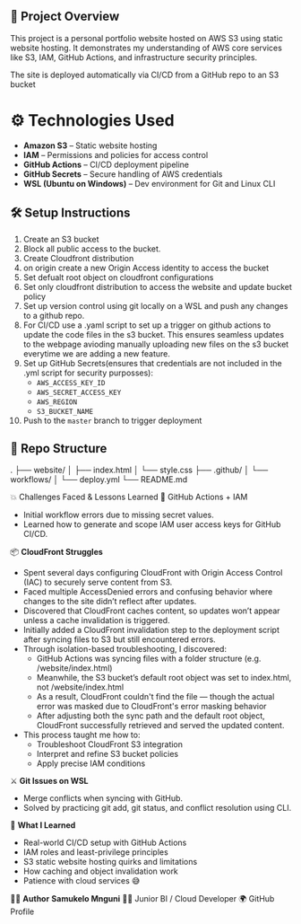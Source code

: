 ## 📌 Project Overview

This project is a personal portfolio website hosted on AWS S3 using static website hosting. It demonstrates my understanding of AWS core services like S3, IAM, GitHub Actions, and infrastructure security principles.

The site is deployed automatically via CI/CD from a GitHub repo to an S3 bucket

# ⚙️ Technologies Used

- **Amazon S3** – Static website hosting
- **IAM** – Permissions and policies for access control
- **GitHub Actions** – CI/CD deployment pipeline
- **GitHub Secrets** – Secure handling of AWS credentials
- **WSL (Ubuntu on Windows)** – Dev environment for Git and Linux CLI

## 🛠️ Setup Instructions

1. Create an S3 bucket 
2. Block all public access to the bucket.
3. Create Cloudfront distribution
4. on origin create a new Origin Access identity to access the bucket
5. Set defualt root object on cloudfront configurations
6. Set only cloudfront distribution to access the website and update bucket policy
7. Set up version control using git locally on a WSL and push any changes to a github repo.
8. For CI/CD use a .yaml script to set up a trigger on github actions to update the
   code files in the s3 bucket. This ensures seamless updates to the webpage avioding
   manually uploading new files on the s3 bucket  everytime we are adding a new feature.
9. Set up GitHub Secrets(ensures that credentials are not included in the .yml script for security purposses):
    * `AWS_ACCESS_KEY_ID`
    * `AWS_SECRET_ACCESS_KEY`
    * `AWS_REGION`
    * `S3_BUCKET_NAME`
10. Push to the `master` branch to trigger deployment
  
## 📁 Repo Structure

.
├── website/
│ ├── index.html
│ └── style.css
├── .github/
│ └── workflows/
│ └── deploy.yml
└── README.md

💥 Challenges Faced & Lessons Learned
🔐 GitHub Actions + IAM
 * Initial workflow errors due to missing secret values.
 * Learned how to generate and scope IAM user access keys for GitHub CI/CD.
 
📦 **CloudFront Struggles**
* Spent several days configuring CloudFront with Origin Access Control (IAC) to securely serve content from S3.
* Faced multiple AccessDenied errors and confusing behavior where changes to the site didn’t reflect after updates.
* Discovered that CloudFront caches content, so updates won’t appear unless a cache invalidation is triggered.
* Initially added a CloudFront invalidation step to the deployment script after syncing files to S3 but still encountered errors.
* Through isolation-based troubleshooting, I discovered:
   * GitHub Actions was syncing files with a folder structure (e.g. /website/index.html)
   * Meanwhile, the S3 bucket’s default root object was set to index.html, not /website/index.html
   *  As a result, CloudFront couldn't find the file — though the actual error was masked due to CloudFront's error masking behavior
   *  After adjusting both the sync path and the default root object, CloudFront successfully retrieved and served the updated content.
* This process taught me how to:
   * Troubleshoot CloudFront S3 integration
   * Interpret and refine S3 bucket policies
   * Apply precise IAM conditions
   
⚔️ **Git Issues on WSL**
* Merge conflicts when syncing with GitHub.
* Solved by practicing git add, git status, and conflict resolution using CLI.

🧠 **What I Learned**
* Real-world CI/CD setup with GitHub Actions
* IAM roles and least-privilege principles
* S3 static website hosting quirks and limitations
* How caching and object invalidation work
* Patience with cloud services 😅

🙋‍♂️ **Author**
**Samukelo Mnguni**
🧑‍💻 Junior BI / Cloud Developer
🌍 GitHub Profile
